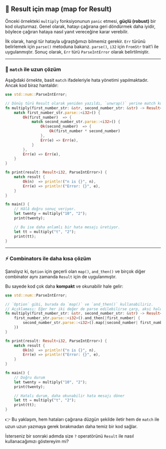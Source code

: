## 🔗 Result için map (map for Result)

Önceki örnekteki `multiply` fonksiyonunun `panic` etmesi, **güçlü (robust)** bir kod oluşturmaz. Genel olarak, hatayı çağırana geri döndürmek daha iyidir, böylece çağıran hataya nasıl yanıt vereceğine karar verebilir.

İlk olarak, hangi tür hatayla uğraştığımızı bilmemiz gerekir. `Err` türünü belirlemek için `parse()` metoduna bakarız. `parse()`, `i32` için `FromStr` trait’i ile uygulanmıştır. Sonuç olarak, `Err` türü `ParseIntError` olarak belirtilmiştir.

---

### 📝 `match` ile uzun çözüm

Aşağıdaki örnekte, basit `match` ifadeleriyle hata yönetimi yapılmaktadır. Ancak kod biraz hantaldır:

```rust
use std::num::ParseIntError;

// Dönüş türü Result olarak yeniden yazıldı, `unwrap()` yerine match kullanılıyor.
fn multiply(first_number_str: &str, second_number_str: &str) -> Result<i32, ParseIntError> {
    match first_number_str.parse::<i32>() {
        Ok(first_number)  => {
            match second_number_str.parse::<i32>() {
                Ok(second_number)  => {
                    Ok(first_number * second_number)
                },
                Err(e) => Err(e),
            }
        },
        Err(e) => Err(e),
    }
}

fn print(result: Result<i32, ParseIntError>) {
    match result {
        Ok(n)  => println!("n is {}", n),
        Err(e) => println!("Error: {}", e),
    }
}

fn main() {
    // Hâlâ doğru sonuç veriyor.
    let twenty = multiply("10", "2");
    print(twenty);

    // Bu ise daha anlamlı bir hata mesajı üretiyor.
    let tt = multiply("t", "2");
    print(tt);
}
```

---

### ⚡ Combinators ile daha kısa çözüm

Şanslıyız ki, `Option` için geçerli olan `map()`, `and_then()` ve birçok diğer combinator aynı zamanda `Result` için de uygulanmıştır.

Bu sayede kod çok daha **kompakt** ve okunabilir hale gelir:

```rust
use std::num::ParseIntError;

// `Option` gibi, burada da `map()` ve `and_then()` kullanabiliriz.
// Açıklaması: Eğer her iki değer de parse edilebilirse çarp, aksi halde hatayı ilet.
fn multiply(first_number_str: &str, second_number_str: &str) -> Result<i32, ParseIntError> {
    first_number_str.parse::<i32>().and_then(|first_number| {
        second_number_str.parse::<i32>().map(|second_number| first_number * second_number)
    })
}

fn print(result: Result<i32, ParseIntError>) {
    match result {
        Ok(n)  => println!("n is {}", n),
        Err(e) => println!("Error: {}", e),
    }
}

fn main() {
    // Doğru durum
    let twenty = multiply("10", "2");
    print(twenty);

    // Hatalı durum, daha okunabilir hata mesajı döner
    let tt = multiply("t", "2");
    print(tt);
}
```

👉 Bu yaklaşım, hem hataları çağırana düzgün şekilde iletir hem de `match` ile uzun uzun yazmaya gerek bırakmadan daha temiz bir kod sağlar.

İsterseniz bir sonraki adımda size `?` operatörünü `Result` ile nasıl kullanacağımızı göstereyim mi?
